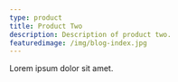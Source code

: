 ```yaml
---
type: product
title: Product Two
description: Description of product two.
featuredimage: /img/blog-index.jpg
---
```


Lorem ipsum dolor sit amet.
